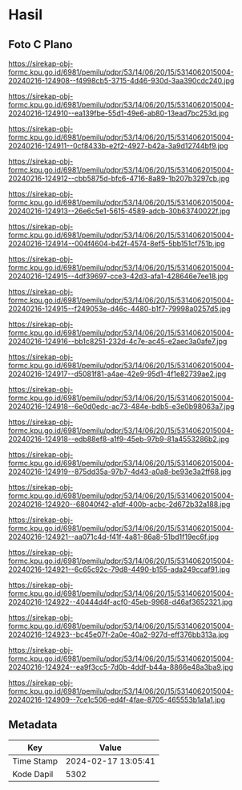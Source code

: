 # Hasil

## Foto C Plano

https://sirekap-obj-formc.kpu.go.id/6981/pemilu/pdpr/53/14/06/20/15/5314062015004-20240216-124908--f4998cb5-3715-4d46-930d-3aa390cdc240.jpg

https://sirekap-obj-formc.kpu.go.id/6981/pemilu/pdpr/53/14/06/20/15/5314062015004-20240216-124910--ea139fbe-55d1-49e6-ab80-13ead7bc253d.jpg

https://sirekap-obj-formc.kpu.go.id/6981/pemilu/pdpr/53/14/06/20/15/5314062015004-20240216-124911--0cf8433b-e2f2-4927-b42a-3a9d12744bf9.jpg

https://sirekap-obj-formc.kpu.go.id/6981/pemilu/pdpr/53/14/06/20/15/5314062015004-20240216-124912--cbb5875d-bfc6-4716-8a89-1b207b3297cb.jpg

https://sirekap-obj-formc.kpu.go.id/6981/pemilu/pdpr/53/14/06/20/15/5314062015004-20240216-124913--26e6c5e1-5615-4589-adcb-30b63740022f.jpg

https://sirekap-obj-formc.kpu.go.id/6981/pemilu/pdpr/53/14/06/20/15/5314062015004-20240216-124914--004f4604-b42f-4574-8ef5-5bb151cf751b.jpg

https://sirekap-obj-formc.kpu.go.id/6981/pemilu/pdpr/53/14/06/20/15/5314062015004-20240216-124915--4df39697-cce3-42d3-afa1-428646e7ee18.jpg

https://sirekap-obj-formc.kpu.go.id/6981/pemilu/pdpr/53/14/06/20/15/5314062015004-20240216-124915--f249053e-d46c-4480-b1f7-79998a0257d5.jpg

https://sirekap-obj-formc.kpu.go.id/6981/pemilu/pdpr/53/14/06/20/15/5314062015004-20240216-124916--bb1c8251-232d-4c7e-ac45-e2aec3a0afe7.jpg

https://sirekap-obj-formc.kpu.go.id/6981/pemilu/pdpr/53/14/06/20/15/5314062015004-20240216-124917--d5081f81-a4ae-42e9-95d1-4f1e82739ae2.jpg

https://sirekap-obj-formc.kpu.go.id/6981/pemilu/pdpr/53/14/06/20/15/5314062015004-20240216-124918--6e0d0edc-ac73-484e-bdb5-e3e0b98063a7.jpg

https://sirekap-obj-formc.kpu.go.id/6981/pemilu/pdpr/53/14/06/20/15/5314062015004-20240216-124918--edb88ef8-a1f9-45eb-97b9-81a4553286b2.jpg

https://sirekap-obj-formc.kpu.go.id/6981/pemilu/pdpr/53/14/06/20/15/5314062015004-20240216-124919--875dd35a-97b7-4d43-a0a8-be93e3a2ff68.jpg

https://sirekap-obj-formc.kpu.go.id/6981/pemilu/pdpr/53/14/06/20/15/5314062015004-20240216-124920--68040f42-a1df-400b-acbc-2d672b32a188.jpg

https://sirekap-obj-formc.kpu.go.id/6981/pemilu/pdpr/53/14/06/20/15/5314062015004-20240216-124921--aa071c4d-f41f-4a81-86a8-51bd1f19ec6f.jpg

https://sirekap-obj-formc.kpu.go.id/6981/pemilu/pdpr/53/14/06/20/15/5314062015004-20240216-124921--6c65c92c-79d8-4490-b155-ada249ccaf91.jpg

https://sirekap-obj-formc.kpu.go.id/6981/pemilu/pdpr/53/14/06/20/15/5314062015004-20240216-124922--40444d4f-acf0-45eb-9968-d46af3652321.jpg

https://sirekap-obj-formc.kpu.go.id/6981/pemilu/pdpr/53/14/06/20/15/5314062015004-20240216-124923--bc45e07f-2a0e-40a2-927d-eff376bb313a.jpg

https://sirekap-obj-formc.kpu.go.id/6981/pemilu/pdpr/53/14/06/20/15/5314062015004-20240216-124924--ea9f3cc5-7d0b-4ddf-b44a-8866e48a3ba9.jpg

https://sirekap-obj-formc.kpu.go.id/6981/pemilu/pdpr/53/14/06/20/15/5314062015004-20240216-124909--7ce1c506-ed4f-4fae-8705-465553b1a1a1.jpg


## Metadata

| Key        | Value               |
| ---------- | ------------------- |
| Time Stamp | 2024-02-17 13:05:41 |
| Kode Dapil | 5302                |




